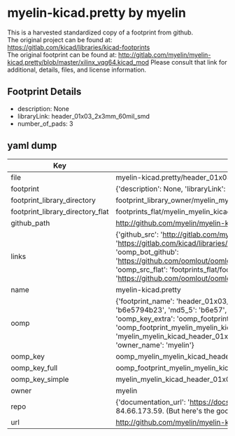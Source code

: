# myelin-kicad.pretty by myelin  
This is a harvested standardized copy of a footprint from github.  
The original project can be found at:  
https://gitlab.com/kicad/libraries/kicad-footprints  
The original footprint can be found at:
http://gitlab.com/myelin/myelin-kicad.pretty/blob/master/xilinx_vqg64.kicad_mod
Please consult that link for additional, details, files, and license information.  
## Footprint Details
* description: None  
* libraryLink: header_01x03_2x3mm_60mil_smd  
* number_of_pads: 3  
## yaml dump  
| Key | Value |  
| --- | --- |  
| file | myelin-kicad.pretty/header_01x03_2x3mm_60mil_smd.kicad_mod |  
| footprint | {'description': None, 'libraryLink': 'header_01x03_2x3mm_60mil_smd', 'number_of_pads': 3} |  
| footprint_library_directory | footprint_library_owner/myelin_myelin-kicad.pretty |  
| footprint_library_directory_flat | footprints_flat/myelin_myelin_kicad_header_01x03_2x3mm_60mil_smd/working |  
| github_path | http://github.com/myelin/myelin-kicad.pretty/blob/master/header_01x03_2x3mm_60mil_smd.kicad_mod |  
| links | {'github_src': 'http://gitlab.com/myelin/myelin-kicad.pretty/blob/master/xilinx_vqg64.kicad_mod', 'github_src_repo': 'https://gitlab.com/kicad/libraries/kicad-footprints', 'oomp_bot': 'footprints/myelin_myelin_kicad_header_01x03_2x3mm_60mil_smd/working', 'oomp_bot_github': 'https://github.com/oomlout/oomlout_oomp_footprint_bot/tree/main/footprints/myelin_myelin_kicad_header_01x03_2x3mm_60mil_smd/working', 'oomp_src_flat': 'footprints_flat/footprints_flat/myelin_myelin_kicad_header_01x03_2x3mm_60mil_smd/working', 'oomp_src_flat_github': 'https://github.com/oomlout/oomlout_oomp_footprint_src/tree/main/footprints_flat/myelin_myelin_kicad_header_01x03_2x3mm_60mil_smd/working'} |  
| name | myelin-kicad.pretty |  
| oomp | {'footprint_name': 'header_01x03_2x3mm_60mil_smd', 'library_name': 'myelin_kicad', 'md5': 'b6e5794b23aeeb31056991c082ccaa65', 'md5_10': 'b6e5794b23', 'md5_5': 'b6e57', 'md5_6': 'b6e579', 'oomp_key': 'oomp_myelin_myelin_kicad_header_01x03_2x3mm_60mil_smd', 'oomp_key_extra': 'oomp_footprint_myelin_myelin_kicad_header_01x03_2x3mm_60mil_smd', 'oomp_key_full': 'oomp_footprint_myelin_myelin_kicad_header_01x03_2x3mm_60mil_smd_b6e579', 'oomp_key_simple': 'myelin_myelin_kicad_header_01x03_2x3mm_60mil_smd', 'original_filename': 'myelin-kicad.pretty/header_01x03_2x3mm_60mil_smd.kicad_mod', 'owner_name': 'myelin'} |  
| oomp_key | oomp_myelin_myelin_kicad_header_01x03_2x3mm_60mil_smd |  
| oomp_key_full | oomp_footprint_myelin_myelin_kicad_header_01x03_2x3mm_60mil_smd |  
| oomp_key_simple | myelin_myelin_kicad_header_01x03_2x3mm_60mil_smd |  
| owner | myelin |  
| repo | {'documentation_url': 'https://docs.github.com/rest/overview/resources-in-the-rest-api#rate-limiting', 'message': "API rate limit exceeded for 84.66.173.59. (But here's the good news: Authenticated requests get a higher rate limit. Check out the documentation for more details.)"} |  
| url | http://github.com/myelin/myelin-kicad.pretty |  

